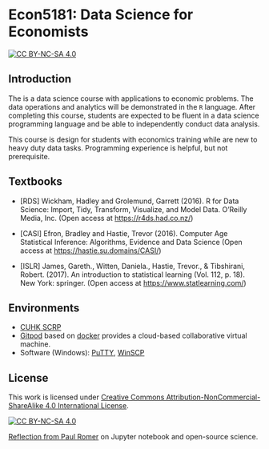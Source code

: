 # Econ5181: Data Science for Economists


[![CC BY-NC-SA 4.0][cc-by-nc-sa-shield]][cc-by-nc-sa]

## Introduction

The is a data science course with applications to economic problems. The data operations and analytics will be demonstrated in the `R` language.
After completing this course, students are expected to be fluent in a data science programming language and be able to independently conduct data analysis.

This course is design for students with economics training while are new to heavy duty data tasks.
Programming experience is helpful, but not prerequisite.

## Textbooks

* [RDS] Wickham, Hadley and Grolemund, Garrett (2016). R for Data Science: Import, Tidy, Transform, Visualize, and Model Data. O’Reilly Media, Inc. (Open access at https://r4ds.had.co.nz/)

* [CASI] Efron, Bradley and Hastie, Trevor (2016). Computer Age Statistical Inference: Algorithms, Evidence and Data Science (Open access at https://hastie.su.domains/CASI/)

* [ISLR] James, Gareth., Witten, Daniela., Hastie, Trevor., & Tibshirani, Robert. (2017). An introduction to statistical learning (Vol. 112, p. 18). New York: springer. (Open access at https://www.statlearning.com/)



## Environments

* [CUHK SCRP](https://scrp-login.econ.cuhk.edu.hk/jupyter/hub/login?next=%2Fjupyter%2Fhub%2F)
* [Gitpod](https://gitpod.io/#https://github.com/zhentaoshi/Econ5821) based on [docker](https://hub.docker.com/r/ztshi/econ_data_sci/tags) provides a cloud-based collaborative virtual machine.
* Software (Windows): [PuTTY](https://www.putty.org/), [WinSCP](https://winscp.net/eng/download.php)

## License


This work is licensed under
[Creative Commons Attribution-NonCommercial-ShareAlike 4.0 International License][cc-by-nc-sa].

[![CC BY-NC-SA 4.0][cc-by-nc-sa-image]][cc-by-nc-sa]

[Reflection from Paul Romer](https://paulromer.net/jupyter-mathematica-and-the-future-of-the-research-paper/) on Jupyter notebook and open-source science.

[cc-by-nc-sa]: http://creativecommons.org/licenses/by-nc-sa/4.0/
[cc-by-nc-sa-image]: https://licensebuttons.net/l/by-nc-sa/4.0/88x31.png
[cc-by-nc-sa-shield]: https://img.shields.io/badge/License-CC%20BY--NC--SA%204.0-lightgrey.svg


